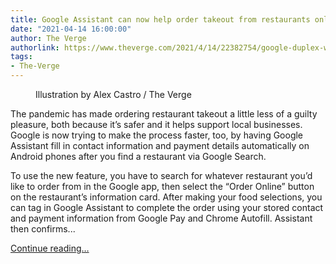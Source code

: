 ```yaml
---
title: Google Assistant can now help order takeout from restaurants online
date: "2021-04-14 16:00:00"
author: The Verge
authorlink: https://www.theverge.com/2021/4/14/22382754/google-duplex-web-assistant-online-food-orders-android
tags:
- The-Verge
---
```

<figure>
      <img alt="" src="https://cdn.vox-cdn.com/thumbor/AI1RUPXflYoqEqzqSJ7UI1oMSiQ=/0x0:2040x1360/1310x873/cdn.vox-cdn.com/uploads/chorus_image/image/69125325/acastro_180510_1777_google_assistant_0002.0.jpg" />
        <figcaption>Illustration by Alex Castro / The Verge</figcaption>
    </figure>

  <p id="A8hYPJ">The pandemic has made ordering restaurant takeout a little less of a guilty pleasure, both because it’s safer and it helps support local businesses. Google is now trying to make the process faster, too, by having Google Assistant fill in contact information and payment details automatically on Android phones after you find a restaurant via Google Search.</p>
<p id="hoS5q2">To use the new feature, you have to search for whatever restaurant you’d like to order from in the Google app, then select the “Order Online” button on the restaurant’s information card. After making your food selections, you can tag in Google Assistant to complete the order using your stored contact and payment information from Google Pay and Chrome Autofill. Assistant then confirms...</p>
  <p>
    <a href="https://www.theverge.com/2021/4/14/22382754/google-duplex-web-assistant-online-food-orders-android">Continue reading&hellip;</a>
  </p>
